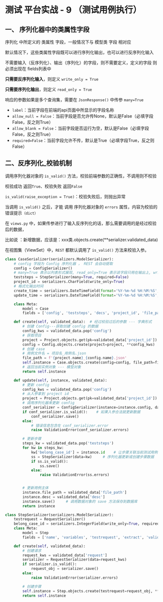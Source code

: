# 测试 平台实战 - 9 （测试用例执行）

## 一、 序列化器中的类属性字段

序列化 中所定义的 类属性 字段，一般情况下与 模型类 字段 相对应

默认情况下，这些类属性字段既可以进行序列化输出，也可以进行反序列化输入 

不需要输入（反序列化）、输出（序列化）的字段，则不需要定义，定义的字段 则必须出现在 fields列表中

**只需要反序列化输入**，则定义 `write_only = True`

**只需要序列化输出**，则定义 `read_only = True`

响应的参数如果是多个查询集，需要在 `JsonResponse()` 中传参 `many=True`

-   `label`：当前字段在前端的api页面中所显示的字段名称
-   `allow_null = False`：当前字段是否允许传None，默认是False（必填字段False，反之则True）
-   `allow_blank = False`：当前字段是否运行为空，默认是False（必填字段False，反之则True）
-   `required=False`：当前字段允许不传，默认是True（必填字段True，反之则False）  

## 二、反序列化_校验机制

调用序列化器对象的 `is_valid()` 方法，校验前端参数的正确性，不调用则不校验

校验成功 返回`True`、校验失败 返回`False`

`is_valid(raise_exception = True)`：校验失败后，则抛出异常

当调用 `is_valid()` 之后，才能 调用 序列化器对象的 `errors` 属性，内容为校验的错误提示`（dict）`

在 `views.py` 中，如果传参进行了输入反序列化的话，那么需要调用的是经过校验后的数据，

比如说 ：新增数据，应该是：xxx类.objects.create(**serializer.validated_data)

在视图集（ViewSet）中，`REST` 都默认调用了 `is_valid()` 方法来校验入参。  

```python
class CaseSerializer(serializers.ModelSerializer):
    # config 字段为 Config 序列化器 ， REST 会自动提取
    config = ConfigSerializer()
    # many=True 表示以列表形式展现, read_only=True 表示该字段只用在输出上, write_only=True 只用于输入
    teststeps = StepSerializer(many=True, required=False)
    project_id = serializers.CharField(write_only=True)
    # 格式化输出时间
    create_time = serializers.DateTimeField(format='%Y-%m-%d %H:%M:%S', read_only=True)
    update_time = serializers.DateTimeField(format='%Y-%m-%d %H:%M:%S', read_only=True)

    class Meta:
        model = Case
        fields = ['config', 'teststeps', 'decs', 'project_id', 'file_path', 'create_time', 'update_time']

    def create(self, validated_data):  # 经过校验过后的参数 --- 字典形式
        # 创建 Config---获取创建 config 的数据
        config_kws = validated_data.pop('config')
        # 获取项目
        project = Project.objects.get(pk=validated_data['project_id'])
        config = Config.objects.create(project=project, **config_kws)  # 注意关联 project
        # 创建 case
        # 用例文件名 = 项目名_用例名.json
        file_path = f'{project.name}_{config.name}.json'
        self.instance = Case.objects.create(config=config, file_path=file_path)
        # 返回当前实例对象 --- 模型对象
        return self.instance

    def update(self, instance, validated_data):
        # 更新 config
        config_kws = validated_data.pop('config')
        # 从入参拿到 project id
        project = Project.objects.get(pk=validated_data['project_id'])
        # 调用序列化器来更新 config
        conf_serializer = ConfigSerializer(instance=instance.config, data=config_kws)
        if conf_serializer.is_valid():    # 如果入参合法就更新数据
            conf_serializer.save()
        else:
            # 错误信息包含在 conf_serializer.error
            raise ValidationError(conf_serializer.errors)

        # 更新步骤
        steps_kw = validated_data.pop('teststeps')
        for kw in steps_kw:
            kw['belong_case_id'] = instance.id    # 让步骤关联当前测试用例
            ss = StepSerializer(data=kw)     # 序列化器更新或创建步骤数据
            if ss.is_valid():
                ss.save()
            else:
                raise ValidationError(ss.errors)


        # 更新用例主体
        instance.file_path = validated_data['file_path']
        instance.desc = validated_data['desc']
        instance.save()     # 调用数据对象的 save 方法保存到数据库
        return instance
```

```python
class StepSerializer(serializers.ModelSerializer):
    testrequest = RequestSerializer()
    belong_case_id = serializers.IntegerField(write_only=True, required=False)
    class Meta:
        model = Step
        fields = ['name', 'variables', 'testrequest', 'extract', 'validate', 'teardown_hooks', 'setup_hooks', 'belong_case_id']

    def create(self, validated_data):
        # 创建请求
        request_kws = validated_data['request']
        serializer = RequestSerializer(data=request_kws)
        if serializer.is_valid():
            request_obj = serializer.save()
        else:
            raise ValidationError(serializer.errors)

        # 创建步骤
        self.instance = Step.objects.create(testrequest=request_obj, **validated_data)   # 关联 request
        return self.instance
```

